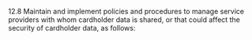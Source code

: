 12.8 Maintain and implement policies and 
procedures to manage service providers with 
whom cardholder data is shared, or that could 
affect the security of cardholder data, as 
follows: 


